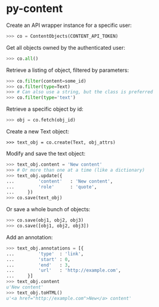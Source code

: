 py-content
==========

Create an API wrapper instance for a specific user:

```python
>>> co = ContentObjects(CONTENT_API_TOKEN)
```


Get all objects owned by the authenticated user:

```python
>>> co.all()
```

    
Retrieve a listing of object, filtered by parameters:

```python
>>> co.filter(content=some_id)
>>> co.filter(type=Text)
>>> # Can also use a string, but the class is preferred
>>> co.filter(type='text')
```


Retrieve a specific object by id:

```python
>>> obj = co.fetch(obj_id)
```


Create a new Text object:

```
>>> text_obj = co.create(Text, obj_attrs)
```

Modify and save the text object:

```python
>>> text_obj.content = 'New content'
>>> # Or more than one at a time (like a dictionary)
>>> text_obj.update({
...         'content'   : 'New content',
...         'role'      : 'quote',
...     })
>>> co.save(text_obj)
```

Or save a whole bunch of objects:

```python
>>> co.save(obj1, obj2, obj3)
>>> co.save([obj1, obj2, obj3])
```

Add an annotation:

```python
>>> text_obj.annotations = [{
...         'type'  : 'link',
...         'start' : 0,
...         'end'   : 3,
...         'url'   : 'http://example.com',
...     }]
>>> text_obj.content
u'New content'
>>> text_obj.toHTML()
u'<a href="http://example.com">New</a> content'
```
